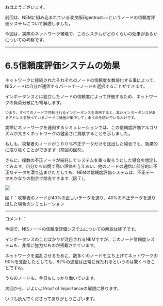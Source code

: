 おはようございます。

前回は、NEMに組み込まれている改良版Eigentrust++というノードの信頼度評価システムについて解説しました。

今回は、実際のネットワーク環境で、このシステムがどのくらいの効果があるかについての考察です。

----

# 6.5信頼度評価システムの効果

ネットワークに接続されたそれぞれのノードの信頼度を数値化する事によって、NISノードは自分が通信するパートナーノードを選択することができます。

インポータンスとは独立したノードの信頼度によって評価するため、ネットワークの負荷分散にも寄与します。

`つまり、すべてのノードで共有されるインポータンスを流用すると、高いインポータンスがあるアドレスを持っているノードに通信が集中してしまうのを防いでいるわけです。`

実際にネットワークを運用するシミュレーションでは、この信頼度評価アルゴリズムが大きくネットワークの健全さに貢献することを示しました。

もしも、攻撃者のノードが１００％不正データだけを送出した場合でも、効果的に取り除くことができます（前回の図6）。


さらに、複数の不正ノードが結託してシステムを乗っ取ろうとした場合を想定してみます。自分たちの間で高い評価を与えあい、他のノードの通信に部分的に不正なデータを潜り込ませたとしても、NEMの信頼度評価システムは、不正データをかなりの割合で除去できます（図７）。

![](https://s3-ap-northeast-1.amazonaws.com/nem-social/blog/10000/12000/12500/12537/1548813051%E3%82%B9%E3%82%AF%E3%83%AA%E3%83%BC%E3%83%B3%E3%82%B7%E3%83%A7%E3%83%83%E3%83%88%202019-01-30%2010.50.33.png)  

図７：攻撃者のノードが40%の正しいデータを送り、40%の不正データを送り出した場合のシミュレーション

----

コメント：

今回で、NISノードの信頼度評価システムについての解説は終了です。

インポータンスのことばかりが注目されるNEMですが、このノード信頼度システムも、非常に強力なものが搭載されています。

ネットワークを混乱させるために、数多くのノードを立ち上げてネットワークの90%を支配したとしても、82%の通信は正常に保たれるというのは驚くべきことですね。

うちのノードも、今日もしっかり働いています。

次回から、いよいよProof of Importanceの解説に移ります。

いつも読んでくださってありがとうございます。

